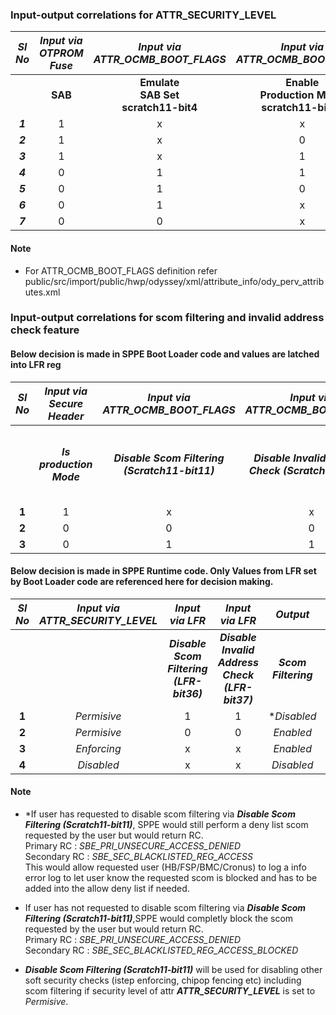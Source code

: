 
### Input-output correlations for ATTR_SECURITY_LEVEL

| **_Sl<br>No_** | **_Input via<br>OTPROM <br>Fuse_** | **_Input via <br>ATTR_OCMB_BOOT_FLAGS<br>_** |     **_Input via<br>ATTR_OCMB_BOOT_FLAGS_**    | **_Input via<br>Secure <br>Header_** |      **_Output_**      |
|:--------------:|:----------------------------------:|:--------------------------------------------:|:----------------------------------------------:|:------------------------------------:|:-----------------------:|
|                |               **SAB**              |    **Emulate<br>SAB Set<br>scratch11-bit4**  | **Enable<br>Production Mode<br>scratch11-bit28** |      **Production<br>Mode<br>**      | **ATTR_SECURITY_LEVEL** |
|     **_1_**    |                  1                 |                       x                      |                        x                       |                   1                  |        _Enforcing_        |
|     **_2_**    |                  1                 |                       x                      |                        0                       |                   0                  |        _Permisive_        |
|     **_3_**    |                  1                 |                       x                      |                        1                       |                   x                  |        _Enforcing_        |
|     **_4_**    |                  0                 |                       1                      |                        1                       |                   x                  |        _Enforcing_        |
|     **_5_**    |                  0                 |                       1                      |                        0                       |                   0                  |        _Permisive_        |
|     **_6_**    |                  0                 |                       1                      |                        x                       |                   1                  |        _Enforcing_        |
|     **_7_**    |                  0                 |                       0                      |                        x                       |                   x                  |         _Disabled_        |

#### Note

 - For ATTR_OCMB_BOOT_FLAGS definition refer public/src/import/public/hwp/odyssey/xml/attribute_info/ody_perv_attributes.xml

### Input-output correlations for scom filtering and invalid address check feature

#### Below decision is made in SPPE Boot Loader code and values are latched into LFR reg

| **_Sl No_** | **_Input via Secure Header_** |      **_Input via ATTR_OCMB_BOOT_FLAGS_**      |          **_Input via ATTR_OCMB_BOOT_FLAGS_**         |           **_Output via LFR_**           |               **_Output via LFR_**              |
|:-----------:|:-----------------------------:|:----------------------------------------------:|:-----------------------------------------------------:|:----------------------------------------:|:-----------------------------------------------:|
|             |   **_Is production  Mode_**   | **_Disable Scom Filtering (Scratch11-bit11)_** | **_Disable Invalid Address Check (Scratch11-bit12)_** | **_Disable Scom Filtering (LFR-bit36)_** | **_Disable Invalid Address Check (LFR-bit37)_** |
|    **1**    |               1               |                        x                       |                           x                           |                     0                    |                        0                        |
|    **2**    |               0               |                        0                       |                           0                           |                     0                    |                        0                        |
|    **3**    |               0               |                        1                       |                           1                           |                     1                    |                        1                        |

#### Below decision is made in SPPE Runtime code. Only Values from LFR set by Boot Loader code are referenced here for decision making.

| **_Sl No_** | **_Input via ATTR_SECURITY_LEVEL_** |            **_Input via LFR_**           |               **_Input via LFR_**               |     **_Output_**     |         **_Output_**        |
|:-----------:|:-----------------------------------:|:----------------------------------------:|:-----------------------------------------------:|:--------------------:|:---------------------------:|
|             |                                     | **_Disable Scom Filtering (LFR-bit36)_** | **_Disable Invalid Address Check (LFR-bit37)_** | **_Scom Filtering_** | **_Invalid Address Check_** |
|    **1**    |             _Permisive_             |                     1                    |                        1                        |      *_Disabled_     |          _Disabled_         |
|    **2**    |             _Permisive_             |                     0                    |                        0                        |      _Enabled_       |          _Enabled_          |
|    **3**    |             _Enforcing_             |                     x                    |                        x                        |      _Enabled_       |          _Enabled_          |
|    **4**    |              _Disabled_             |                     x                    |                        x                        |      _Disabled_      |          _Disabled_         |

#### Note

 - *If user has requested to disable scom filtering via **_Disable Scom Filtering (Scratch11-bit11)_**, SPPE would still perform a deny list scom requested by the user but would return RC.<br>
Primary RC      : *SBE_PRI_UNSECURE_ACCESS_DENIED*<br>
Secondary RC    : *SBE_SEC_BLACKLISTED_REG_ACCESS*<br>
This would allow requested user (HB/FSP/BMC/Cronus) to log a info error log to let user know the requested scom is blocked and has to be added into the allow deny list if needed.

 - If user has not requested to disable scom filtering via **_Disable Scom Filtering (Scratch11-bit11)_**,SPPE would completly block the scom requested by the user but would return RC.<br>
Primary RC      : *SBE_PRI_UNSECURE_ACCESS_DENIED*<br>
Secondary RC    : *SBE_SEC_BLACKLISTED_REG_ACCESS_BLOCKED*<br>

 - **_Disable Scom Filtering (Scratch11-bit11)_** will be used for disabling other soft security checks (istep enforcing, chipop fencing etc) including scom filtering  if security level of attr **_ATTR_SECURITY_LEVEL_** is set to _Permisive_.<br>